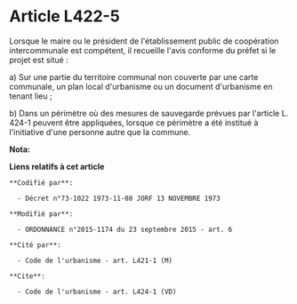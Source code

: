 # Article L422-5

Lorsque le maire ou le président de l'établissement public de coopération intercommunale est compétent, il recueille l'avis
conforme du préfet si le projet est situé : 

a) Sur une partie du territoire communal non couverte par une carte communale, un plan local d'urbanisme ou un document
d'urbanisme en tenant lieu ; 

b) Dans un périmètre où des mesures de sauvegarde prévues par l'article L. 424-1 peuvent être appliquées, lorsque ce
périmètre a été institué à l'initiative d'une personne autre que la commune.

**Nota:**



**Liens relatifs à cet article**

	**Codifié par**:

	  - Décret n°73-1022 1973-11-08 JORF 13 NOVEMBRE 1973

	**Modifié par**:

	  - ORDONNANCE n°2015-1174 du 23 septembre 2015 - art. 6

	**Cité par**:

	  - Code de l'urbanisme - art. L421-1 (M)

	**Cite**:

	  - Code de l'urbanisme - art. L424-1 (VD)
